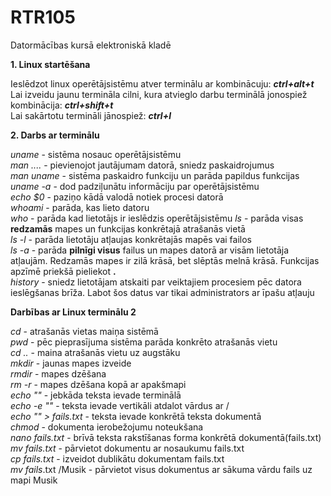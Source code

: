 # RTR105
Datormācības kursā elektroniskā kladē  

**1. Linux startēšana**  

Ieslēdzot linux operētājsistēmu atver terminālu ar kombinācuju: **_ctrl+alt+t_**  
Lai izveidu jaunu termināla cilni, kura atvieglo darbu terminālā jonospiež kombinācija: **_ctrl+shift+t_**  
Lai sakārtotu termināli jānospiež: **_ctrl+l_**  

**2. Darbs ar terminālu**   

*uname* - sistēma nosauc operētājsistēmu  
*man ....* - pievienojot jautājumam datorā, sniedz paskaidrojumus  
*man uname* - sistēma paskaidro funkciju un parāda papildus funkcijas  
*uname -a* - dod padziļunātu informāciju par operētājsistēmu  
*echo $0* - paziņo kādā valodā notiek procesi datorā  
*whoami* - parāda, kas lieto datoru  
*who* - parāda kad lietotājs ir ieslēdzis operētājsistēmu 
*ls* - parāda visas **redzamās** mapes un funkcijas konkrētajā atrašanās vietā  
*ls -l* - parāda lietotāju atļaujas konkrētajās mapēs vai failos  
*ls -a* - parāda **pilnīgi visus** failus un mapes datorā ar visām lietotāja atļaujām. Redzamās mapes ir zilā krāsā, bet slēptās melnā krāsā. Funkcijas apzīmē priekšā pieliekot **.**  
*history* - sniedz lietotājam atskaiti par veiktajiem procesiem pēc datora ieslēgšanas brīža. Labot šos datus var tikai administrators ar īpašu atļauju

**Darbības ar Linux terminālu 2**  

*cd* - atrašanās vietas maiņa sistēmā  
*pwd* - pēc pieprasījuma sistēma parāda konkrēto atrašanās vietu  
*cd ..* - maina atrašanās vietu uz augstāku  
*mkdir* - jaunas mapes izveide  
*rmdir* - mapes dzēšana  
*rm -r* - mapes dzēšana kopā ar apakšmapi  
*echo ""* - jebkāda teksta ievade terminālā  
*echo -e ""* - teksta ievade vertikāli atdalot vārdus ar /  
*echo "" > fails.txt* - teksta ievade konkrētā teksta dokumentā  
*chmod* - dokumenta ierobežojumu noteukšana  
*nano fails.txt* - brīvā teksta rakstīšanas forma konkrētā dokumentā(fails.txt)  
*mv fails.txt* - pārvietot dokumentu ar nosaukumu fails.txt  
*cp fails.txt* - izveidot dublikātu dokumentam fails.txt  
*mv fails*.txt /Musik - pārvietot visus dokumentus ar sākuma vārdu fails uz mapi Musik  


